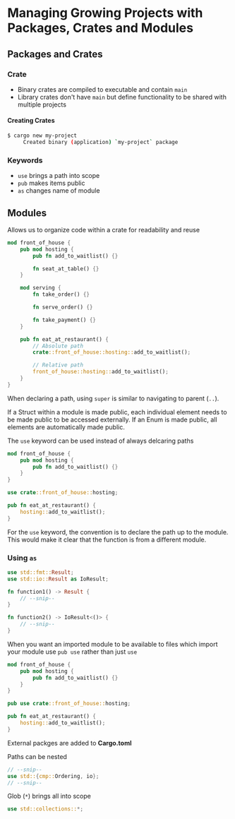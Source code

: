 # Managing Growing Projects with Packages, Crates and Modules

## Packages and Crates

### Crate
- Binary crates are compiled to executable and contain `main`
- Library crates don't have `main` but define functionality to be shared with multiple projects

#### Creating Crates
```bash
$ cargo new my-project
     Created binary (application) `my-project` package
```

### Keywords
- `use` brings a path into scope
- `pub` makes items public
- `as` changes name of module


## Modules
Allows us to organize code within a crate for readability and reuse

```rust
mod front_of_house {
    pub mod hosting {
        pub fn add_to_waitlist() {}

        fn seat_at_table() {}
    }

    mod serving {
        fn take_order() {}

        fn serve_order() {}

        fn take_payment() {}
    }

    pub fn eat_at_restaurant() {
        // Absolute path
        crate::front_of_house::hosting::add_to_waitlist();

        // Relative path
        front_of_house::hosting::add_to_waitlist();
    }
}
```

When declaring a path, using `super` is similar to navigating to parent (`..`).

If a Struct within a module is made public, each individual element needs to be made public to be accessed externally.
If an Enum is made public, all elements are automatically made public.

The `use` keyword can be used instead of always delcaring paths

```rust
mod front_of_house {
    pub mod hosting {
        pub fn add_to_waitlist() {}
    }
}

use crate::front_of_house::hosting;

pub fn eat_at_restaurant() {
    hosting::add_to_waitlist();
}
```

For the `use` keyword, the convention is to declare the path up to the module. This would make it clear that the function is from a different module.

### Using `as`
```rust
use std::fmt::Result;
use std::io::Result as IoResult;

fn function1() -> Result {
    // --snip--
}

fn function2() -> IoResult<()> {
    // --snip--
}
```

When you want an imported module to be available to files which import your module use `pub use` rather than just `use`

```rust 
mod front_of_house {
    pub mod hosting {
        pub fn add_to_waitlist() {}
    }
}

pub use crate::front_of_house::hosting;

pub fn eat_at_restaurant() {
    hosting::add_to_waitlist();
}
```

External packges are added to **Cargo.toml**

Paths can be nested
```rust
// --snip--
use std::{cmp::Ordering, io};
// --snip--
```

Glob (`*`) brings all into scope
```rust
use std::collections::*;
```
